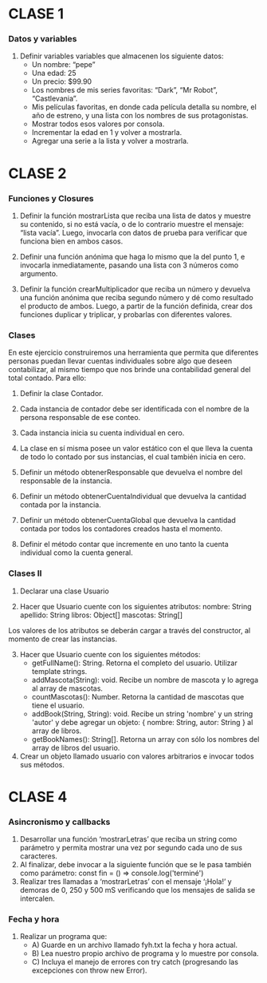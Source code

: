 # CLASE 1

### Datos y variables

1. Definir variables variables que almacenen los siguiente datos:
    - Un nombre: “pepe”
    - Una edad: 25
    - Un precio: $99.90
    - Los nombres de mis series favoritas: “Dark”, “Mr Robot”, “Castlevania”.
    - Mis películas favoritas, en donde cada película detalla su nombre, el año de estreno, y una lista con los nombres de sus protagonistas.
    - Mostrar todos esos valores por consola.
    - Incrementar la edad en 1 y volver a mostrarla.
    - Agregar una serie a la lista y volver a mostrarla.

# CLASE 2

### Funciones y Closures

1. Definir la función mostrarLista que reciba una lista de datos y muestre su contenido, si no está vacía, o de lo contrario muestre el mensaje: “lista vacía”. Luego, invocarla con datos de prueba para verificar que funciona bien en ambos casos.

2. Definir una función anónima que haga lo mismo que la del punto 1, e invocarla inmediatamente, pasando una lista con 3 números como argumento.

3. Definir la función crearMultiplicador que reciba un número y devuelva una función anónima que reciba segundo número y dé como resultado el producto de ambos. Luego, a partir de la función definida, crear dos funciones duplicar y triplicar, y probarlas con diferentes valores.

### Clases

En este ejercicio construiremos una herramienta que permita que diferentes personas puedan llevar cuentas individuales sobre algo que deseen contabilizar, al mismo tiempo que nos brinde una contabilidad general del total contado. Para ello:

1. Definir la clase Contador.

2. Cada instancia de contador debe ser identificada con el nombre de la persona responsable de ese conteo.

3. Cada instancia inicia su cuenta individual en cero.

4. La clase en sí misma posee un valor estático con el que lleva la cuenta de todo lo contado por sus instancias, el cual también inicia en cero.

5. Definir un método obtenerResponsable que devuelva el nombre del responsable de la instancia.

6. Definir un método obtenerCuentaIndividual que devuelva la cantidad contada por la instancia.

7. Definir un método obtenerCuentaGlobal que devuelva la cantidad contada por todos los contadores creados hasta el momento.

8. Definir el método contar que incremente en uno tanto la cuenta individual como la cuenta general.

### Clases II

1. Declarar una clase Usuario

2. Hacer que Usuario cuente con los siguientes atributos:
   nombre: String
   apellido: String
   libros: Object[]
   mascotas: String[]

Los valores de los atributos se deberán cargar a través del constructor, al momento de crear las instancias.

3. Hacer que Usuario cuente con los siguientes métodos:
    - getFullName(): String. Retorna el completo del usuario. Utilizar template strings.
    - addMascota(String): void. Recibe un nombre de mascota y lo agrega al array de mascotas.
    - countMascotas(): Number. Retorna la cantidad de mascotas que tiene el usuario.
    - addBook(String, String): void. Recibe un string 'nombre' y un string 'autor' y debe agregar un objeto: { nombre: String, autor: String } al array de libros.
    - getBookNames(): String[]. Retorna un array con sólo los nombres del array de libros del usuario.
4. Crear un objeto llamado usuario con valores arbitrarios e invocar todos sus métodos.

# CLASE 4

### Asincronismo y callbacks

1. Desarrollar una función ‘mostrarLetras’ que reciba un string como parámetro y permita mostrar una vez por segundo cada uno de sus caracteres.
2. Al finalizar, debe invocar a la siguiente función que se le pasa también como parámetro: const fin = () => console.log('terminé')
3. Realizar tres llamadas a ‘mostrarLetras’ con el mensaje ‘¡Hola!’ y demoras de 0, 250 y 500 mS verificando que los mensajes de salida se intercalen.

### Fecha y hora

1. Realizar un programa que:
    - A) Guarde en un archivo llamado fyh.txt la fecha y hora actual.
    - B) Lea nuestro propio archivo de programa y lo muestre por consola.
    - C) Incluya el manejo de errores con try catch (progresando las excepciones con throw new Error).
